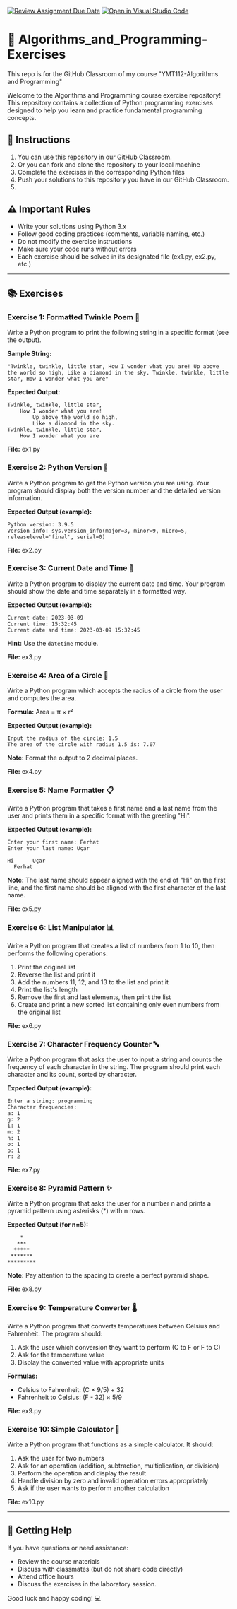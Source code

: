 [![Review Assignment Due Date](https://classroom.github.com/assets/deadline-readme-button-22041afd0340ce965d47ae6ef1cefeee28c7c493a6346c4f15d667ab976d596c.svg)](https://classroom.github.com/a/Ti_Ffuzg)
[![Open in Visual Studio Code](https://classroom.github.com/assets/open-in-vscode-2e0aaae1b6195c2367325f4f02e2d04e9abb55f0b24a779b69b11b9e10269abc.svg)](https://classroom.github.com/online_ide?assignment_repo_id=18608365&assignment_repo_type=AssignmentRepo)
# 🚀 Algorithms_and_Programming-Exercises
This repo is for the GitHub Classroom of my course "YMT112-Algorithms and Programming"

Welcome to the Algorithms and Programming course exercise repository! 
This repository contains a collection of Python programming exercises designed to help you learn and practice fundamental programming concepts.

## 📝 Instructions

1. You can use this repository in our GitHub Classroom.
2. Or you can fork and clone the repository to your local machine
3. Complete the exercises in the corresponding Python files
4. Push your solutions to this repository  you have in our GitHub Classroom.
5. 
## ⚠️ Important Rules

- Write your solutions using Python 3.x
- Follow good coding practices (comments, variable naming, etc.)
- Do not modify the exercise instructions
- Make sure your code runs without errors
- Each exercise should be solved in its designated file (ex1.py, ex2.py, etc.)

---

## 📚 Exercises

### Exercise 1: Formatted Twinkle Poem 📜

Write a Python program to print the following string in a specific format (see the output).

**Sample String:**
```
"Twinkle, twinkle, little star, How I wonder what you are! Up above the world so high, Like a diamond in the sky. Twinkle, twinkle, little star, How I wonder what you are"
```

**Expected Output:**
```
Twinkle, twinkle, little star,
	How I wonder what you are! 
		Up above the world so high,   		
		Like a diamond in the sky. 
Twinkle, twinkle, little star, 
	How I wonder what you are
```

**File:** ex1.py

### Exercise 2: Python Version 🐍

Write a Python program to get the Python version you are using. 
Your program should display both the version number and the detailed version information.

**Expected Output (example):**
```
Python version: 3.9.5
Version info: sys.version_info(major=3, minor=9, micro=5, releaselevel='final', serial=0)
```

**File:** ex2.py

### Exercise 3: Current Date and Time 📅

Write a Python program to display the current date and time. Your program should show the date and time separately in a formatted way.

**Expected Output (example):**
```
Current date: 2023-03-09
Current time: 15:32:45
Current date and time: 2023-03-09 15:32:45
```

**Hint:** Use the `datetime` module.

**File:** ex3.py

### Exercise 4: Area of a Circle 📏

Write a Python program which accepts the radius of a circle from the user and computes the area.

**Formula:** Area = π × r²

**Expected Output (example):**
```
Input the radius of the circle: 1.5
The area of the circle with radius 1.5 is: 7.07
```

**Note:** Format the output to 2 decimal places.

**File:** ex4.py

### Exercise 5: Name Formatter 📋

Write a Python program that takes a first name and a last name from the user and prints them in a specific format with the greeting "Hi".

**Expected Output (example):**
```
Enter your first name: Ferhat
Enter your last name: Uçar

Hi      Uçar
  Ferhat
```

**Note:** The last name should appear aligned with the end of "Hi" on the first line, and the first name should be aligned with the first character of the last name.

**File:** ex5.py

### Exercise 6: List Manipulator 📊

Write a Python program that creates a list of numbers from 1 to 10, then performs the following operations:
1. Print the original list
2. Reverse the list and print it
3. Add the numbers 11, 12, and 13 to the list and print it
4. Print the list's length
5. Remove the first and last elements, then print the list
6. Create and print a new sorted list containing only even numbers from the original list

**File:** ex6.py

### Exercise 7: Character Frequency Counter 🔤

Write a Python program that asks the user to input a string and counts the frequency of each character in the string. 
The program should print each character and its count, sorted by character.

**Expected Output (example):**
```
Enter a string: programming
Character frequencies:
a: 1
g: 2
i: 1
m: 2
n: 1
o: 1
p: 1
r: 2
```

**File:** ex7.py

### Exercise 8: Pyramid Pattern ✨

Write a Python program that asks the user for a number n and prints a pyramid pattern using asterisks (*) with n rows.

**Expected Output (for n=5):**
```
    *
   ***
  *****
 *******
*********
```

**Note:** Pay attention to the spacing to create a perfect pyramid shape.

**File:** ex8.py

### Exercise 9: Temperature Converter 🌡️

Write a Python program that converts temperatures between Celsius and Fahrenheit. The program should:
1. Ask the user which conversion they want to perform (C to F or F to C)
2. Ask for the temperature value
3. Display the converted value with appropriate units

**Formulas:**
- Celsius to Fahrenheit: (C × 9/5) + 32
- Fahrenheit to Celsius: (F - 32) × 5/9

**File:** ex9.py

### Exercise 10: Simple Calculator 🧮

Write a Python program that functions as a simple calculator. It should:
1. Ask the user for two numbers
2. Ask for an operation (addition, subtraction, multiplication, or division)
3. Perform the operation and display the result
4. Handle division by zero and invalid operation errors appropriately
5. Ask if the user wants to perform another calculation

**File:** ex10.py

---

## 🤝 Getting Help

If you have questions or need assistance:
- Review the course materials
- Discuss with classmates (but do not share code directly)
- Attend office hours
- Discuss the exercises in the laboratory session.

Good luck and happy coding! 💻
